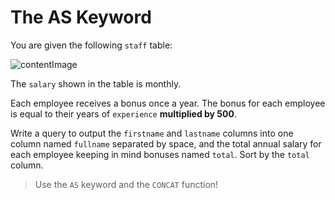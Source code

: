 # The AS Keyword

You are given the following `staff` table:

![contentImage](https://api.sololearn.com/DownloadFile?id=4516)

The `salary` shown in the table is monthly.

Each employee receives a bonus once a year. The bonus for each employee is equal to their years of `experience` **multiplied by 500**.

Write a query to output the `firstname` and `lastname` columns into one column named `fullname` separated by space, and the total annual salary for each employee keeping in mind bonuses named `total`. Sort by the `total` column.

>Use the `AS` keyword and the `CONCAT` function!
